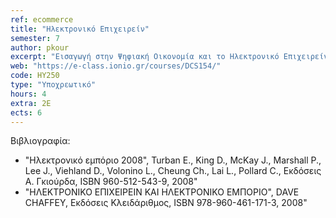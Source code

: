 ```yaml
---
ref: ecommerce
title: "Ηλεκτρονικό Επιχειρείν"
semester: 7
author: pkour
excerpt: "Εισαγωγή στην Ψηφιακή Οικονομία και το Ηλεκτρονικό Επιχειρείν. Βασικοί Ορισμοί. Ηλεκτρονικό Εμπόριο vs. Ηλεκτρονικό Επιχειρείν. Μοντέλα και Εφαρμογές Διεπιχειρησιακού (B2B) Ηλεκτρονικού Επιχειρείν. Μοντέλα και Εφαρμογές Πελατοκεντρικού (B2C) Ηλεκτρονικού Επιχειρείν. Άλλες Εφαρμογές Αξίας στην Ψηφιακή Οικονομία (Εταιρικές Πύλες, Ηλεκτρονική Διακυβέρνηση, Διαχείριση Σχέσεων με Πελάτες - CRM). Ηλεκτρονικά Συστήματα Πληρωμών (e-Payment). Τεχνολογίες και Δικτυακές Υποδομές (Intranets/Extranets, Δίκτυα VPN). Ηλεκτρονικό Μάρκετινγκ και Επικοινωνία. Ασφάλεια και Προστασία στο Ηλεκτρονικό Επιχειρείν. Νομοθετικό Πλαίσιο και Ηθική στο Ηλεκτρονικό Επιχειρείν. Στρατηγική Διαχείριση Ηλεκτρονικού Επιχειρείν. Νέες Μορφές Ηλεκτρονικού Επιχειρείν (Κινητό και Ασύρματο Επιχειρείν)."
web: "https://e-class.ionio.gr/courses/DCS154/"
code: ΗΥ250
type: "Υποχρεωτικό"
hours: 4
extra: 2Ε
ects: 6
---
```



Βιβλιογραφία: 
  - "Ηλεκτρονικό εμπόριο 2008", Turban E., King D., McKay J., Marshall P., Lee J., Viehland D., Volonino L., Cheung Ch., Lai L., Pollard C., Εκδόσεις Α. Γκιούρδα, ISBN 960-512-543-9, 2008"
  - "ΗΛΕΚΤΡΟΝΙΚΟ ΕΠΙΧΕΙΡΕΙΝ ΚΑΙ ΗΛΕΚΤΡΟΝΙΚΟ ΕΜΠΟΡΙΟ", DAVE CHAFFEY, Εκδόσεις Κλειδάριθμος, ISBN 978-960-461-171-3, 2008"
  

